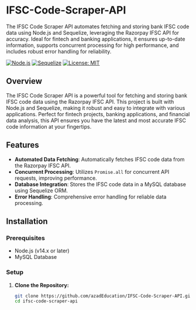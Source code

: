 # IFSC-Code-Scraper-API
The IFSC Code Scraper API automates fetching and storing bank IFSC code data using Node.js and Sequelize, leveraging the Razorpay IFSC API for accuracy. Ideal for fintech and banking applications, it ensures up-to-date information, supports concurrent processing for high performance, and includes robust error handling for reliability.

[![Node.js](https://img.shields.io/badge/Node.js-14.x-green.svg)](https://nodejs.org/)
[![Sequelize](https://img.shields.io/badge/Sequelize-6.x-blue.svg)](https://sequelize.org/)
[![License: MIT](https://img.shields.io/badge/License-MIT-yellow.svg)](https://opensource.org/licenses/MIT)

## Overview

The IFSC Code Scraper API is a powerful tool for fetching and storing bank IFSC code data using the Razorpay IFSC API. This project is built with Node.js and Sequelize, making it robust and easy to integrate with various applications. Perfect for fintech projects, banking applications, and financial data analysis, this API ensures you have the latest and most accurate IFSC code information at your fingertips.

## Features

- **Automated Data Fetching**: Automatically fetches IFSC code data from the Razorpay IFSC API.
- **Concurrent Processing**: Utilizes `Promise.all` for concurrent API requests, improving performance.
- **Database Integration**: Stores the IFSC code data in a MySQL database using Sequelize ORM.
- **Error Handling**: Comprehensive error handling for reliable data processing.

## Installation

### Prerequisites

- Node.js (v14.x or later)
- MySQL Database

### Setup

1. **Clone the Repository:**
   ```sh
   git clone https://github.com/azadEducation/IFSC-Code-Scraper-API.git
   cd ifsc-code-scraper-api
